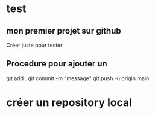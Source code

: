 # test
## mon premier projet sur github
Créer juste pour tester

## Procedure pour ajouter un 
git add .
git commit -m "message"
git push -u origin main

# créer un repository local

